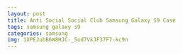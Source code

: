 ```yaml
---
layout: post
title: Anti Social Social Club Samsung Galaxy S9 Case
tags: samsung galaxy s9
categories: samsung
img: 1XPEJubB6W8HJC-_5ud7VkJF37F7-kc9n
---
```

